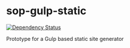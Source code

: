 # sop-gulp-static

[![Dependency Status](https://david-dm.org/alexsomeoddpilot/sop-gulp-static.svg)](https://david-dm.org/alexsomeoddpilot/sop-gulp-static)

Prototype for a Gulp based static site generator
